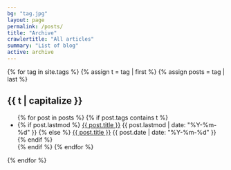 ```yaml
---
bg: "tag.jpg"
layout: page
permalink: /posts/
title: "Archive"
crawlertitle: "All articles"
summary: "List of blog"
active: archive
---
```


<!--<ul class="category-key">-->
<!--    {% for tag in site.tags %}-->
<!--    <li>-->
<!--        <a href="#{{ tag[0] }}">{{ tag[0] }}</a> <sup>{{ tag[1].size }}</sup>-->
<!--    </li>-->
<!--    {% endfor %}-->
<!--</ul>-->

{% for tag in site.tags %}
  {% assign t = tag | first %}
  {% assign posts = tag | last %}

  <h2 class="category-key" id="{{ t | downcase }}">{{ t | capitalize }}</h2>

  <ul class="year">
    {% for post in posts %}
      {% if post.tags contains t %}
        <li>
          {% if post.lastmod %}
            <a href="{{ post.url }}">{{ post.title }}</a>
            <span class="date">{{ post.lastmod | date: "%Y-%m-%d"  }}</span>
          {% else %}
            <a href="{{ post.url }}">{{ post.title }}</a>
            <span class="date">{{ post.date | date: "%Y-%m-%d"  }}</span>
          {% endif %}
        </li>
      {% endif %}
    {% endfor %}
  </ul>

{% endfor %}
